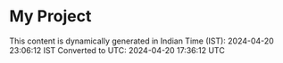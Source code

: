 # My Project

This content is dynamically generated in Indian Time (IST): 2024-04-20 23:06:12 IST
Converted to UTC: 2024-04-20 17:36:12 UTC
